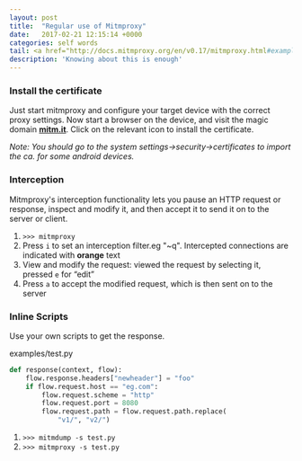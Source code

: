 ```yaml
---
layout: post
title:  "Regular use of Mitmproxy"
date:   2017-02-21 12:15:14 +0000
categories: self words
tail: <a href="http://docs.mitmproxy.org/en/v0.17/mitmproxy.html#example-interception">[More]</a>
description: 'Knowing about this is enough'
---
```

### Install the certificate
Just start mitmproxy and configure your target device with the correct proxy settings. Now start a browser on the device, and visit the magic domain **[mitm.it](http://mitm.it)**. 
Click on the relevant icon to install the certificate.

*Note: You should go to the system settings->security->certificates to import the ca. for some android devices.*

### Interception
Mitmproxy's interception functionality lets you pause an HTTP request or response, inspect and modify it, and then accept it to send it on to the server or client.

1. `>>> mitmproxy` 
2. Press `i` to set an interception filter.eg "~q". 
Intercepted connections are indicated with **orange** text
3. View and modify the request:
viewed the request by selecting it, pressed `e` for “edit”
4. Press `a` to accept the modified request, which is then sent on to the server


### Inline Scripts
Use your own scripts to get the response.

examples/test.py
```python
def response(context, flow):
    flow.response.headers["newheader"] = "foo"
    if flow.request.host == "eg.com":
        flow.request.scheme = "http"
        flow.request.port = 8080
        flow.request.path = flow.request.path.replace(
            "v1/", "v2/")
```

1. `>>> mitmdump -s test.py` 
2. `>>> mitmproxy -s test.py`
